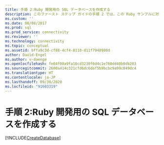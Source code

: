 ```yaml
---
title: 手順 2:Ruby 開発用の SQL データベースを作成する
description: このファースト ステップ ガイドの手順 2 では、この Ruby サンプルに対して SQL Server または Azure SQL Database でデータベースを作成します。
ms.custom: ''
ms.date: 08/08/2017
ms.prod: sql
ms.prod_service: connectivity
ms.reviewer: ''
ms.technology: connectivity
ms.topic: conceptual
ms.assetid: bffa9c3d-cf88-4cf4-8110-d11f7948980d
author: David-Engel
ms.author: v-daenge
ms.openlocfilehash: fe04f00a9fa10cd3230f6d4c1e760dd40b8db203
ms.sourcegitcommit: 2600a414c321cfd6dc6daf5b9bcbc9a99c049dc4
ms.translationtype: HT
ms.contentlocale: ja-JP
ms.lasthandoff: 09/30/2020
ms.locfileid: "91603319"
---
```

# <a name="step-2-create-a-sql-database-for-ruby-development"></a>手順 2:Ruby 開発用の SQL データベースを作成する

[!INCLUDE[CreateDatabase](../../includes/createdatabase.md)]
